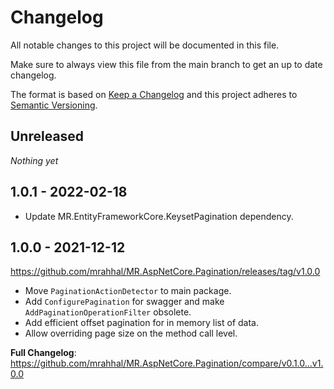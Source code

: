 # Changelog

All notable changes to this project will be documented in this file.

Make sure to always view this file from the main branch to get an up to date changelog.

The format is based on [Keep a Changelog](http://keepachangelog.com/)
and this project adheres to [Semantic Versioning](http://semver.org/).

## Unreleased

_Nothing yet_

## 1.0.1 - 2022-02-18

- Update MR.EntityFrameworkCore.KeysetPagination dependency.

## 1.0.0 - 2021-12-12

https://github.com/mrahhal/MR.AspNetCore.Pagination/releases/tag/v1.0.0

- Move `PaginationActionDetector` to main package.
- Add `ConfigurePagination` for swagger and make `AddPaginationOperationFilter` obsolete.
- Add efficient offset pagination for in memory list of data.
- Allow overriding page size on the method call level.

**Full Changelog**: https://github.com/mrahhal/MR.AspNetCore.Pagination/compare/v0.1.0...v1.0.0

